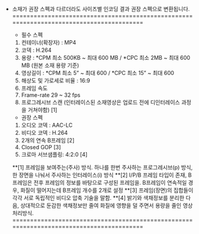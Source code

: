 

* 소재가 권장 스펙과 다르더라도 사이즈별 인코딩 결과 권장 스펙으로 변환됩니다.
========================================================================================
  * 필수 스펙
  1. 컨테이너(확장자) : MP4
  2. 코덱 : H.264
  3. 용량 : *CPM 최소 500KB ~ 최대 600 MB / *CPC 최소 2MB ~ 최대 600 MB (원본 소재 용량 기준)
  4. 영상길이 : *CPM 최소 5” ~ 최대 600 / *CPC 최소 15” ~ 최대 600 
  5. 해상도 및 가로세로 비율 : 16:9
  6. 프레임 속도
    1. Frame-rate 29 ~ 32 fps
    2. 프로그레시브 스캔 (인터레이스된 소재영상은 업로드 전에 디인터레이스 과정을 거쳐야함) [1]

  * 권장 스펙
  1. 오디오 코덱 : AAC-LC
  2. 비디오 코덱 : H.264
    1. 2개의 연속 B프레임 [2] 
    2. Closed GOP [3]
    3. 크로마 서브샘플링: 4:2:0 [4]

  **[1] 프레임을 보여주는(주사) 방식. 하나를 한번 주사하는 프로그레시브(p) 방식, 한 장면을 나눠서 주사하는 인터레이스(i) 방식
  **[2] I/P/B 프레임 타입이 존재, B프레임은 전후 프레임의 정보를 바탕으로 구성된 프레임을. B프레임이 연속적일 경우, 화질이 떨어지는데 B프레임 개수를 2개로 설정
  **[3] 프레임(장면)의 집합들이 각각 서로 독립적인 비디오 압축 기술을 말함.
  **[4] 밝기와 색채정보를 분리한 다음, 상대적으로 둔감한 색채정보만 줄여 화질에 영향을 덜 주면서 용량을 줄인 영상처리방식.
========================================================================================